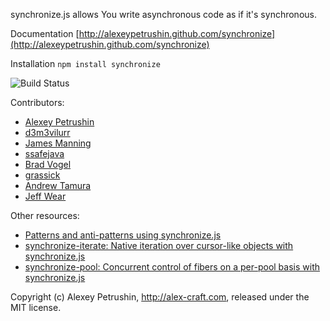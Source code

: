 synchronize.js allows You write asynchronous code as if it's synchronous.

Documentation [http://alexeypetrushin.github.com/synchronize](http://alexeypetrushin.github.com/synchronize)

Installation `npm install synchronize`

![Build Status](https://travis-ci.org/alexeypetrushin/synchronize.svg)

Contributors:

- [Alexey Petrushin](https://github.com/alexeypetrushin)
- [d3m3vilurr](https://github.com/d3m3vilurr)
- [James Manning](https://github.com/jamesmanning)
- [ssafejava](https://github.com/ssafejava)
- [Brad Vogel](https://github.com/bradvogel)
- [grassick](https://github.com/grassick)
- [Andrew Tamura](https://github.com/andrewtamura)
- [Jeff Wear](https://github.com/wearhere)

Other resources:

- [Patterns and anti-patterns using synchronize.js](https://mixmax.com/blog/node-fibers-using-synchronize-js)
- [synchronize-iterate: Native iteration over cursor-like objects with synchronize.js](https://github.com/mixmaxhq/synchronize-iterate)
- [synchronize-pool: Concurrent control of fibers on a per-pool basis with synchronize.js](https://github.com/mixmaxhq/synchronize-pool)

Copyright (c) Alexey Petrushin, http://alex-craft.com, released under the MIT license.
